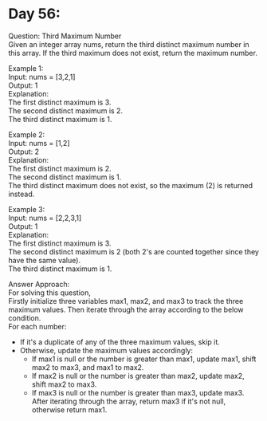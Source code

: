 # Day 56:
Question: Third Maximum Number<br/>
Given an integer array nums, return the third distinct maximum number in this array. If the third maximum does not exist, return the maximum number.


Example 1:<br/>
Input: nums = [3,2,1]<br/>
Output: 1<br/>
Explanation:<br/>
The first distinct maximum is 3.<br/>
The second distinct maximum is 2.<br/>
The third distinct maximum is 1.<br/>

Example 2:<br/>
Input: nums = [1,2]<br/>
Output: 2<br/>
Explanation:<br/>
The first distinct maximum is 2.<br/>
The second distinct maximum is 1.<br/>
The third distinct maximum does not exist, so the maximum (2) is returned instead.<br/>

Example 3:<br/>
Input: nums = [2,2,3,1]<br/>
Output: 1<br/>
Explanation:<br/>
The first distinct maximum is 3.<br/>
The second distinct maximum is 2 (both 2's are counted together since they have the same value).<br/>
The third distinct maximum is 1.<br/>


Answer Approach:<br/>
For solving this question,<br/>
Firstly initialize three variables max1, max2, and max3 to track the three maximum values.
Then iterate through the array according to the below condition.<br/>
For each number:<br/>
 - If it's a duplicate of any of the three maximum values, skip it.<br/>
 - Otherwise, update the maximum values accordingly:<br/>
   - If max1 is null or the number is greater than max1, update max1, shift max2 to max3, and max1 to max2.<br/>
   - If max2 is null or the number is greater than max2, update max2, shift max2 to max3.<br/>
   - If max3 is null or the number is greater than max3, update max3.<br/>
After iterating through the array, return max3 if it's not null, otherwise return max1.<br/>
